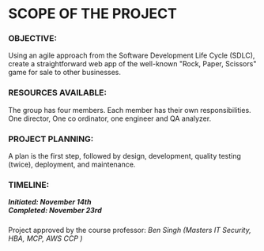 # SCOPE OF THE PROJECT

### OBJECTIVE:
Using an agile approach from the Software Development Life Cycle (SDLC), create a straightforward web app of the well-known "Rock, Paper, Scissors" game for sale to other businesses.

### RESOURCES AVAILABLE: 
The group has four members. Each member has their own responsibilities. One director, One co ordinator, one engineer and QA analyzer.

### PROJECT PLANNING:
A plan is the first step, followed by design, development, quality testing (twice), deployment, and maintenance.

### TIMELINE:
***Initiated: _November 14th_ <br>
Completed: _November 23rd_***
###

Project approved by the course professor: *Ben Singh (Masters IT Security, HBA, MCP, AWS CCP
)*

